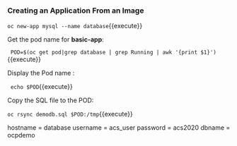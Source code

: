 ### Creating an Application From an Image


`oc new-app mysql --name database`{{execute}}


Get the pod name for  **basic-app**:

` POD=$(oc get pod|grep database | grep Running | awk '{print $1}')`{{execute}}

Display the Pod name :

` echo $POD`{{execute}}



Copy the SQL file to the POD:

`oc rsync demodb.sql $POD:/tmp`{{execute}}


hostname = database
username = acs_user
password = acs2020
dbname = ocpdemo

